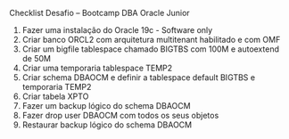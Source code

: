 Checklist Desafio – Bootcamp DBA Oracle Junior
1. Fazer uma instalação do Oracle 19c - Software only
2. Criar banco ORCL2 com arquitetura multitenant habilitado e com OMF
3. Criar um bigfile tablespace chamado BIGTBS com 100M e autoextend de 50M
4. Criar uma temporaria tablespace TEMP2
5. Criar schema DBAOCM e definir a tablespace default BIGTBS e temporaria TEMP2
6. Criar tabela XPTO
7. Fazer um backup lógico do schema DBAOCM
8. Fazer drop user DBAOCM com todos os seus objetos
9. Restaurar backup lógico do schema DBAOCM

